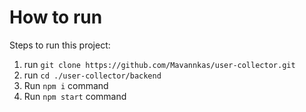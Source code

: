 # How to run

Steps to run this project:

1. run `git clone https://github.com/Mavannkas/user-collector.git`
2. run `cd ./user-collector/backend`
3. Run `npm i` command
4. Run `npm start` command

